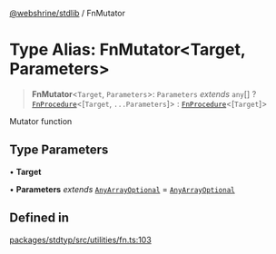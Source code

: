 [@webshrine/stdlib](../globals.md) / FnMutator

# Type Alias: FnMutator\<Target, Parameters\>

> **FnMutator**\<`Target`, `Parameters`\>: `Parameters` *extends* `any`[] ? [`FnProcedure`](FnProcedure.md)\<[`Target`, `...Parameters`]\> : [`FnProcedure`](FnProcedure.md)\<[`Target`]\>

Mutator function

## Type Parameters

• **Target**

• **Parameters** *extends* [`AnyArrayOptional`](AnyArrayOptional.md) = [`AnyArrayOptional`](AnyArrayOptional.md)

## Defined in

[packages/stdtyp/src/utilities/fn.ts:103](https://github.com/webshrine/webshrine/blob/0e16c5948921e0c95cce645760c4a8b0855b196b/packages/stdtyp/src/utilities/fn.ts#L103)
